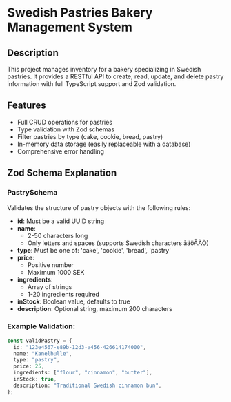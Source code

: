 # Swedish Pastries Bakery Management System

## Description

This project manages inventory for a bakery specializing in Swedish pastries. It provides a RESTful API to create, read, update, and delete pastry information with full TypeScript support and Zod validation.

## Features

- Full CRUD operations for pastries
- Type validation with Zod schemas
- Filter pastries by type (cake, cookie, bread, pastry)
- In-memory data storage (easily replaceable with a database)
- Comprehensive error handling

## Zod Schema Explanation

### PastrySchema

Validates the structure of pastry objects with the following rules:

- **id**: Must be a valid UUID string
- **name**:
  - 2-50 characters long
  - Only letters and spaces (supports Swedish characters åäöÅÄÖ)
- **type**: Must be one of: 'cake', 'cookie', 'bread', 'pastry'
- **price**:
  - Positive number
  - Maximum 1000 SEK
- **ingredients**:
  - Array of strings
  - 1-20 ingredients required
- **inStock**: Boolean value, defaults to true
- **description**: Optional string, maximum 200 characters

### Example Validation:

```typescript
const validPastry = {
  id: "123e4567-e89b-12d3-a456-426614174000",
  name: "Kanelbulle",
  type: "pastry",
  price: 25,
  ingredients: ["flour", "cinnamon", "butter"],
  inStock: true,
  description: "Traditional Swedish cinnamon bun",
};
```
